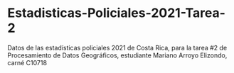 # Estadisticas-Policiales-2021-Tarea-2
Datos de las estadísticas policiales 2021 de Costa Rica, para la tarea #2 de Procesamiento de Datos Geográficos, estudiante Mariano Arroyo Elizondo, carné C10718
